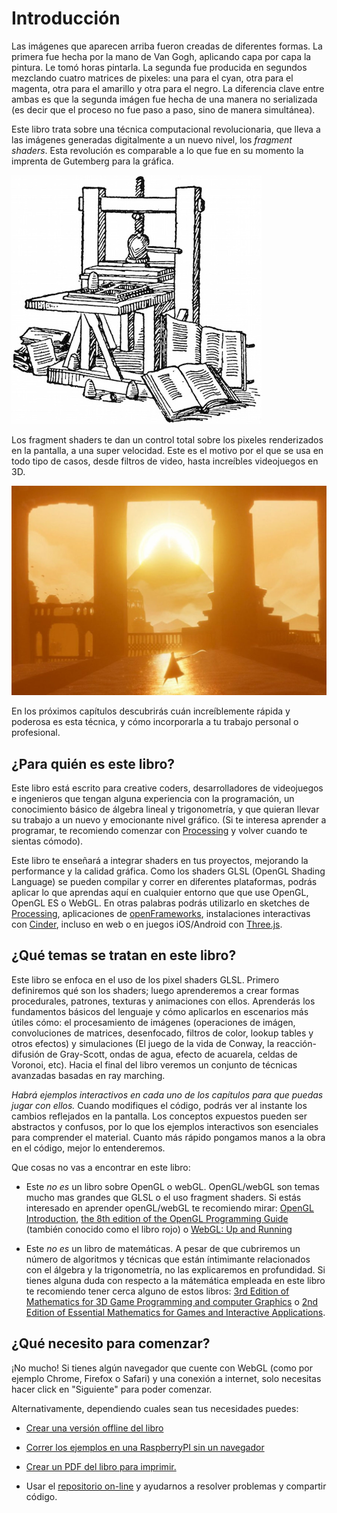 # Introducción

<canvas id="custom" class="canvas" data-fragment-url="cmyk-halftone.frag" data-textures="vangogh.jpg" width="700px" height="320px"></canvas>

Las imágenes que aparecen arriba fueron creadas de diferentes formas. La primera fue hecha por la mano de Van Gogh, aplicando capa por capa la pintura. Le tomó horas pintarla. La segunda fue producida en segundos mezclando cuatro matrices de pixeles: una para el cyan, otra para el magenta, otra para el amarillo y otra para el negro. La diferencia clave entre ambas es que la segunda imágen fue hecha de una manera no serializada  (es decir que el proceso no fue paso a paso, sino de manera simultánea).

Este libro trata sobre una técnica computacional revolucionaria, que lleva a las imágenes generadas digitalmente a un nuevo nivel, los *fragment shaders*. Esta revolución es comparable a lo que fue en su momento la imprenta de Gutemberg para la gráfica.

![Imprenta de Gutenberg](gutenpress.jpg)

Los fragment shaders te dan un control total sobre los pixeles renderizados en la pantalla, a una super velocidad. Este es el motivo por el que se usa en todo tipo de casos, desde filtros de video, hasta increíbles videojuegos en 3D.

![Journey por That Game Company](journey.jpg)

En los próximos capítulos descubrirás cuán increíblemente rápida y poderosa es esta técnica, y cómo incorporarla a tu trabajo personal o profesional.

## ¿Para quién es este libro?

Este libro está escrito para creative coders, desarrolladores de videojuegos e ingenieros que tengan alguna experiencia con la programación, un conocimiento básico de álgebra lineal y trigonometría, y que quieran llevar su trabajo a un nuevo y emocionante nivel gráfico. (Si te interesa aprender a programar, te recomiendo comenzar con [Processing](https://processing.org/) y volver cuando te sientas cómodo).

Este libro te enseñará a integrar shaders en tus proyectos, mejorando la performance y la calidad gráfica. Como los shaders GLSL (OpenGL Shading Language) se pueden compilar y correr en diferentes plataformas, podrás aplicar lo que aprendas aquí en cualquier entorno que que use OpenGL, OpenGL ES o WebGL. En otras palabras podrás utilizarlo en sketches de [Processing](https://processing.org/), aplicaciones de [openFrameworks](http://openframeworks.cc/), instalaciones interactivas con [Cinder](http://libcinder.org/), incluso en web o en juegos iOS/Android con [Three.js](http://threejs.org/).


## ¿Qué temas se tratan en este libro?

Este libro se enfoca en el uso de los pixel shaders GLSL. Primero definiremos qué son los shaders; luego aprenderemos a crear formas procedurales, patrones, texturas y animaciones con ellos. Aprenderás los fundamentos básicos del lenguaje y cómo aplicarlos en escenarios más útiles cómo: el procesamiento de imágenes (operaciones de imágen, convoluciones de matrices, desenfocado, filtros de color, lookup tables y otros efectos) y simulaciones (El juego de la vida de Conway, la reacción-difusión de Gray-Scott, ondas de agua, efecto de acuarela, celdas de Voronoi, etc). Hacia el final del libro veremos un conjunto de técnicas avanzadas basadas en ray marching.

*Habrá ejemplos interactivos en cada uno de los capítulos para que puedas jugar con ellos.* Cuando modifiques el código, podrás ver al instante los cambios reflejados en la pantalla. Los conceptos expuestos pueden ser abstractos y confusos, por lo que los ejemplos interactivos son esenciales para comprender el material. Cuanto más rápido pongamos manos a la obra en el código, mejor lo entenderemos.

Que cosas no vas a encontrar en este libro:

* Este *no es* un libro sobre OpenGL o webGL. OpenGL/webGL son temas mucho mas grandes que GLSL o el uso fragment shaders. Si estás interesado en aprender openGL/webGL te recomiendo mirar:  [OpenGL Introduction](https://open.gl/introduction), [the 8th edition of the OpenGL Programming Guide](http://www.amazon.com/OpenGL-Programming-Guide-Official-Learning/dp/0321773039/ref=sr_1_1?s=books&ie=UTF8&qid=1424007417&sr=1-1&keywords=open+gl+programming+guide) (también conocido como el libro rojo) o [WebGL: Up and Running](http://www.amazon.com/WebGL-Up-Running-Tony-Parisi/dp/144932357X/ref=sr_1_4?s=books&ie=UTF8&qid=1425147254&sr=1-4&keywords=webgl)

* Este *no es* un libro de matemáticas. A pesar de que cubriremos un número de algoritmos y técnicas que están íntimimante relacionados con el álgebra y la trigonometría, no las explicaremos en profundidad. Si tienes alguna duda con respecto a la mátemática empleada en este libro te recomiendo tener cerca alguno de estos libros: [3rd Edition of Mathematics for 3D Game Programming and computer Graphics](http://www.amazon.com/Mathematics-Programming-Computer-Graphics-Third/dp/1435458869/ref=sr_1_1?ie=UTF8&qid=1424007839&sr=8-1&keywords=mathematics+for+games) o [2nd Edition of Essential Mathematics for Games and Interactive Applications](http://www.amazon.com/Essential-Mathematics-Games-Interactive-Applications/dp/0123742978/ref=sr_1_1?ie=UTF8&qid=1424007889&sr=8-1&keywords=essentials+mathematics+for+developers).

## ¿Qué necesito para comenzar?

¡No mucho! Si tienes algún navegador que cuente con WebGL (como por ejemplo Chrome, Firefox o Safari) y una conexión a internet, solo necesitas hacer click en "Siguiente" para poder comenzar.

Alternativamente, dependiendo cuales sean tus necesidades puedes:

- [Crear una versión offline del libro](http://thebookofshaders.com/appendix/)

- [Correr los ejemplos en una RaspberryPI sin un navegador](http://thebookofshaders.com/appendix/)

- [Crear un PDF del libro para imprimir.](http://thebookofshaders.com/appendix/)

- Usar el [repositorio on-line](https://github.com/patriciogonzalezvivo/thebookofshaders) y ayudarnos a resolver problemas y compartir código.
